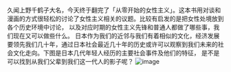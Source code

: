 久闻上野千鹤子大名，今天终于翻完了「从零开始的女性主义」。这本书用对谈和漫画的方式很轻松的讨论了女性主义相关的议题。比较有启发的是把女性处境放到各个历史环境中讨论，
以及对应时期的女性主义先锋和普通人都做了哪些事，我们现在又可以做些什么。
日本作为我们的近邻与我们有着相似的文化，经济发展要领先我们几十年，通过日本社会最近几十年的历史或许可以观察到我们未来的社会文化走向。下图是日本几代年轻人经历的主要社会事件及他们的特征，
是不是可以找到从我们父辈到我们这一代人的影子呢？
![image](https://user-images.githubusercontent.com/30362018/211860771-ab7000c7-de33-464e-8405-88f49399100b.png)
